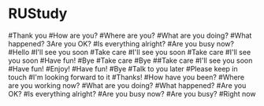 # RUStudy

#Thank you
#How are you?
#Where are you?
#What are you doing?
#What happened?
3Are you OK?
#Is everything alright?
#Are you busy now?
#Hello
#I'll see you soon
#Take care
#I'll see you soon
#Take care
#I'll see you soon
#Have fun!
#Bye
#Take care
#Bye
##Take care
#I'll see you soon
#Have fun!
#Enjoy!
#Have fun!
#Bye
#Talk to you later
#Please keep in touch
#I'm looking forward to it
#Thanks!
#How have you been?
#Where are you working now?
#What are you doing?
#What happened?
#Are you OK?
#Is everything alright?
#Are you busy now?
#Are you busy?
#Right now
